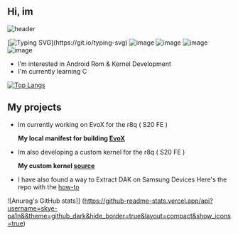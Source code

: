 ## Hi, im
![header](https://capsule-render.vercel.app/api?type=venom&height=300&color=gradient&text=@skye&reversal=false&descAlign=28&descAlignY=49&section=header&textBg=false&fontSize=140&animation=twinkling)

[![Typing SVG](https://readme-typing-svg.demolab.com/?lines=wen+voLTE+for+aosp+smasnug?;gib+me+1m+antutu+custom+kramel.)](https://git.io/typing-svg)
![image](https://camo.githubusercontent.com/972c64401862d6b00d73b76042d183ed069e6bd2ec21992ce07331ef67547c2c/68747470733a2f2f696d672e736869656c64732e696f2f62616467652f416e64726f69642d3344444338343f7374796c653d666f722d7468652d6261646765266c6f676f3d616e64726f6964266c6f676f436f6c6f723d7768697465) 
![image](https://camo.githubusercontent.com/7e282220b8ec0dd29cf99be1c0f5e82d74a42bc84ed834ee6afd86b4bad3bfee/68747470733a2f2f696d672e736869656c64732e696f2f62616467652f6769746875622d2532333132313031312e7376673f7374796c653d666f722d7468652d6261646765266c6f676f3d676974687562266c6f676f436f6c6f723d7768697465)
![image](https://camo.githubusercontent.com/11d64424ce663bf853412b7c261b7a28be9f5e9679c85d42c7127992ab981eaf/68747470733a2f2f696d672e736869656c64732e696f2f62616467652f53616d73756e672d2532333134323841302e7376673f7374796c653d666f722d7468652d6261646765266c6f676f3d73616d73756e67266c6f676f436f6c6f723d7768697465)
![image](https://camo.githubusercontent.com/8f41682a178e57a174d0c6042e9cdb842c6329b24c34b2bf4206c25e933073a9/68747470733a2f2f696d672e736869656c64732e696f2f62616467652f54656c656772616d2d3243413545303f7374796c653d666f722d7468652d6261646765266c6f676f3d74656c656772616d266c6f676f436f6c6f723d7768697465)
- I’m interested in Android Rom & Kernel Development
- I'm currently learning C

[![Top Langs](https://github-readme-stats.vercel.app/api/top-langs/?username=skye-pa1n&&theme=github_dark&hide_border=true&layout=compact)](https://github.com/anuraghazra/github-readme-stats)


## My projects

- Im currently working on EvoX for the r8q ( S20 FE )
  
  **My local manifest for building [ EvoX](https://github.com/skye-pa1n/local_manifest)**

- Im also developing a custom kernel for the r8q ( S20 FE )

  **My custom kernel [ source ](https://github.com/skye-pa1n/not_r8q)**

- I have also found a way to Extract DAK on Samsung Devices
 Here's the repo with the [how-to](https://github.com/skye-pa1n/extract_dak_samsung)

![Anurag's GitHub stats]]
(https://github-readme-stats.vercel.app/api?username=skye-pa1n&&theme=github_dark&hide_border=true&layout=compact&show_icons=true)

<!---
skye-pa1n/skye-pa1n is a ✨ special ✨ repository because its `README.md` (this file) appears on your GitHub profile.
You can click the Preview link to take a look at your changes.
--->
